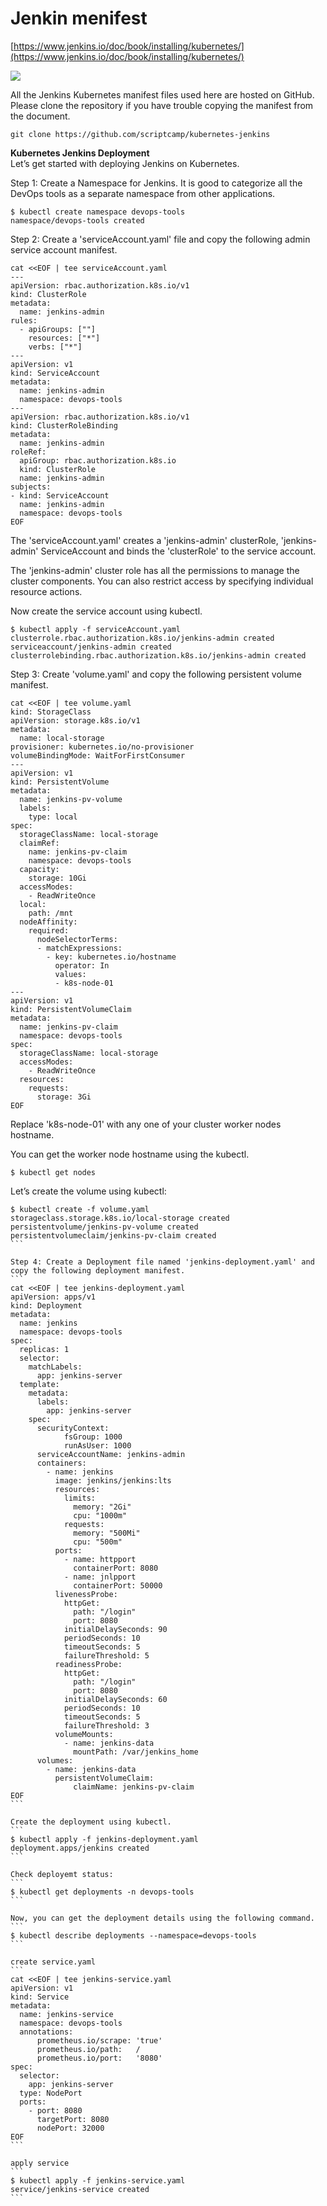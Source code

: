 # Jenkin menifest
[https://www.jenkins.io/doc/book/installing/kubernetes/](https://www.jenkins.io/doc/book/installing/kubernetes/)

![](../assets/images/jk1_web.png)

All the Jenkins Kubernetes manifest files used here are hosted on GitHub. Please clone the repository if you have trouble copying the manifest from the document.

```
git clone https://github.com/scriptcamp/kubernetes-jenkins
```

**Kubernetes Jenkins Deployment**  
Let’s get started with deploying Jenkins on Kubernetes.

Step 1: Create a Namespace for Jenkins. It is good to categorize all the DevOps tools as a separate namespace from other applications.
```
$ kubectl create namespace devops-tools
namespace/devops-tools created
```

Step 2: Create a 'serviceAccount.yaml' file and copy the following admin service account manifest.
```
cat <<EOF | tee serviceAccount.yaml
---
apiVersion: rbac.authorization.k8s.io/v1
kind: ClusterRole
metadata:
  name: jenkins-admin
rules:
  - apiGroups: [""]
    resources: ["*"]
    verbs: ["*"]
---
apiVersion: v1
kind: ServiceAccount
metadata:
  name: jenkins-admin
  namespace: devops-tools
---
apiVersion: rbac.authorization.k8s.io/v1
kind: ClusterRoleBinding
metadata:
  name: jenkins-admin
roleRef:
  apiGroup: rbac.authorization.k8s.io
  kind: ClusterRole
  name: jenkins-admin
subjects:
- kind: ServiceAccount
  name: jenkins-admin
  namespace: devops-tools
EOF
```

The 'serviceAccount.yaml' creates a 'jenkins-admin' clusterRole, 'jenkins-admin' ServiceAccount and binds the 'clusterRole' to the service account.

The 'jenkins-admin' cluster role has all the permissions to manage the cluster components. You can also restrict access by specifying individual resource actions.

Now create the service account using kubectl.

```
$ kubectl apply -f serviceAccount.yaml
clusterrole.rbac.authorization.k8s.io/jenkins-admin created
serviceaccount/jenkins-admin created
clusterrolebinding.rbac.authorization.k8s.io/jenkins-admin created
```

Step 3: Create 'volume.yaml' and copy the following persistent volume manifest.

```
cat <<EOF | tee volume.yaml
kind: StorageClass
apiVersion: storage.k8s.io/v1
metadata:
  name: local-storage
provisioner: kubernetes.io/no-provisioner
volumeBindingMode: WaitForFirstConsumer
---
apiVersion: v1
kind: PersistentVolume
metadata:
  name: jenkins-pv-volume
  labels:
    type: local
spec:
  storageClassName: local-storage
  claimRef:
    name: jenkins-pv-claim
    namespace: devops-tools
  capacity:
    storage: 10Gi
  accessModes:
    - ReadWriteOnce
  local:
    path: /mnt
  nodeAffinity:
    required:
      nodeSelectorTerms:
      - matchExpressions:
        - key: kubernetes.io/hostname
          operator: In
          values:
          - k8s-node-01
---
apiVersion: v1
kind: PersistentVolumeClaim
metadata:
  name: jenkins-pv-claim
  namespace: devops-tools
spec:
  storageClassName: local-storage
  accessModes:
    - ReadWriteOnce
  resources:
    requests:
      storage: 3Gi
EOF
```

Replace 'k8s-node-01' with any one of your cluster worker nodes hostname.

You can get the worker node hostname using the kubectl.
```
$ kubectl get nodes
```

Let’s create the volume using kubectl:
````
$ kubectl create -f volume.yaml
storageclass.storage.k8s.io/local-storage created
persistentvolume/jenkins-pv-volume created
persistentvolumeclaim/jenkins-pv-claim created
```

Step 4: Create a Deployment file named 'jenkins-deployment.yaml' and copy the following deployment manifest.
```
cat <<EOF | tee jenkins-deployment.yaml
apiVersion: apps/v1
kind: Deployment
metadata:
  name: jenkins
  namespace: devops-tools
spec:
  replicas: 1
  selector:
    matchLabels:
      app: jenkins-server
  template:
    metadata:
      labels:
        app: jenkins-server
    spec:
      securityContext:
            fsGroup: 1000
            runAsUser: 1000
      serviceAccountName: jenkins-admin
      containers:
        - name: jenkins
          image: jenkins/jenkins:lts
          resources:
            limits:
              memory: "2Gi"
              cpu: "1000m"
            requests:
              memory: "500Mi"
              cpu: "500m"
          ports:
            - name: httpport
              containerPort: 8080
            - name: jnlpport
              containerPort: 50000
          livenessProbe:
            httpGet:
              path: "/login"
              port: 8080
            initialDelaySeconds: 90
            periodSeconds: 10
            timeoutSeconds: 5
            failureThreshold: 5
          readinessProbe:
            httpGet:
              path: "/login"
              port: 8080
            initialDelaySeconds: 60
            periodSeconds: 10
            timeoutSeconds: 5
            failureThreshold: 3
          volumeMounts:
            - name: jenkins-data
              mountPath: /var/jenkins_home
      volumes:
        - name: jenkins-data
          persistentVolumeClaim:
              claimName: jenkins-pv-claim
EOF
```

Create the deployment using kubectl.
```
$ kubectl apply -f jenkins-deployment.yaml
deployment.apps/jenkins created
```

Check deployemt status:
```
$ kubectl get deployments -n devops-tools
```

Now, you can get the deployment details using the following command.
```
$ kubectl describe deployments --namespace=devops-tools
```

create service.yaml
```
cat <<EOF | tee jenkins-service.yaml
apiVersion: v1
kind: Service
metadata:
  name: jenkins-service
  namespace: devops-tools
  annotations:
      prometheus.io/scrape: 'true'
      prometheus.io/path:   /
      prometheus.io/port:   '8080'
spec:
  selector:
    app: jenkins-server
  type: NodePort
  ports:
    - port: 8080
      targetPort: 8080
      nodePort: 32000
EOF
```

apply service
```
$ kubectl apply -f jenkins-service.yaml 
service/jenkins-service created
```